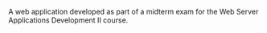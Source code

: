 A web application developed as part of a midterm exam for the Web Server Applications Development II course.

